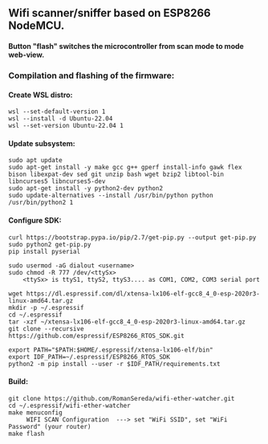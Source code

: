 ## Wifi scanner/sniffer based on ESP8266 NodeMCU.
#### Button "flash" switches the microcontroller from scan mode to mode web-view.



###  Compilation and flashing of the firmware:

#### Create WSL distro:
    wsl --set-default-version 1
    wsl --install -d Ubuntu-22.04
    wsl --set-version Ubuntu-22.04 1

#### Update subsystem:
    sudo apt update
    sudo apt-get install -y make gcc g++ gperf install-info gawk flex bison libexpat-dev sed git unzip bash wget bzip2 libtool-bin libncurses5 libncurses5-dev
    sudo apt-get install -y python2-dev python2 
    sudo update-alternatives --install /usr/bin/python python /usr/bin/python2 1

#### Configure SDK:
    curl https://bootstrap.pypa.io/pip/2.7/get-pip.py --output get-pip.py
    sudo python2 get-pip.py
    pip install pyserial
    
    sudo usermod -aG dialout <username>
    sudo chmod -R 777 /dev/<ttySx> 
        <ttySx> is ttyS1, ttyS2, ttyS3.... as COM1, COM2, COM3 serial port
    
    wget https://dl.espressif.com/dl/xtensa-lx106-elf-gcc8_4_0-esp-2020r3-linux-amd64.tar.gz
    mkdir -p ~/.espressif
    cd ~/.espressif
    tar -xzf ~/xtensa-lx106-elf-gcc8_4_0-esp-2020r3-linux-amd64.tar.gz
    git clone --recursive https://github.com/espressif/ESP8266_RTOS_SDK.git
    
    export PATH="$PATH:$HOME/.espressif/xtensa-lx106-elf/bin"
    export IDF_PATH=~/.espressif/ESP8266_RTOS_SDK 
    python2 -m pip install --user -r $IDF_PATH/requirements.txt

#### Build:
    git clone https://github.com/RomanSereda/wifi-ether-watcher.git
    cd ~/.espressif/wifi-ether-watcher
    make menuconfig
         WIFI SCAN Configuration  ---> set "WiFi SSID", set "WiFi Password" (your router)
    make flash
